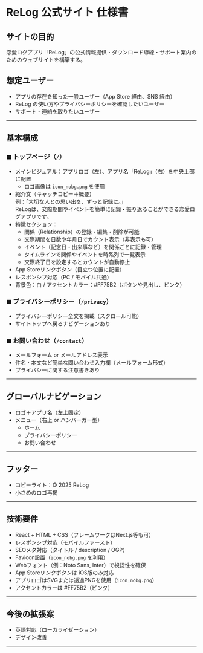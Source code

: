 # ReLog 公式サイト 仕様書

## サイトの目的
恋愛ログアプリ「ReLog」の公式情報提供・ダウンロード導線・サポート案内のためのウェブサイトを構築する。

## 想定ユーザー
- アプリの存在を知った一般ユーザー（App Store 経由、SNS 経由）
- ReLog の使い方やプライバシーポリシーを確認したいユーザー
- サポート・連絡を取りたいユーザー

---

## 基本構成

### ◼ トップページ（`/`）
- メインビジュアル：アプリロゴ（左）、アプリ名「ReLog」（右）を中央上部に配置
  - ロゴ画像は `icon_nobg.png` を使用
- 紹介文（キャッチコピー＋概要）  
  例：「大切な人との思い出を、ずっと記録に。」  
  ReLogは、交際期間やイベントを簡単に記録・振り返ることができる恋愛ログアプリです。
- 特徴セクション：
  - 関係（Relationship）の登録・編集・削除が可能
  - 交際期間を日数や年月日でカウント表示（非表示も可）
  - イベント（記念日・出来事など）を関係ごとに記録・管理
  - タイムラインで関係やイベントを時系列で一覧表示
  - 交際終了日を設定するとカウントが自動停止
- App Storeリンクボタン（目立つ位置に配置）
- レスポンシブ対応（PC / モバイル共通）
- 背景色：白 / アクセントカラー：#FF75B2（ボタンや見出し、ピンク）

### ◼ プライバシーポリシー（`/privacy`）
- プライバシーポリシー全文を掲載（スクロール可能）
- サイトトップへ戻るナビゲーションあり

### ◼ お問い合わせ（`/contact`）
- メールフォーム or メールアドレス表示
- 件名・本文など簡単な問い合わせ入力欄（メールフォーム形式）
- プライバシーに関する注意書きあり

---

## グローバルナビゲーション
- ロゴ＋アプリ名（左上固定）
- メニュー（右上 or ハンバーガー型）
  - ホーム
  - プライバシーポリシー
  - お問い合わせ

---

## フッター
- コピーライト：© 2025 ReLog
- 小さめのロゴ再掲

---

## 技術要件
- React + HTML + CSS（フレームワークはNext.js等も可）
- レスポンシブ対応（モバイルファースト）
- SEOメタ対応（タイトル / description / OGP）
- Favicon設置（`icon_nobg.png` を利用）
- Webフォント（例：Noto Sans, Inter）で視認性を確保
- App Storeリンクボタンは iOS版のみ対応
- アプリロゴはSVGまたは透過PNGを使用（`icon_nobg.png`）
- アクセントカラーは #FF75B2（ピンク）

---

## 今後の拡張案
- 英語対応（ローカライゼーション）
- デザイン改善

---